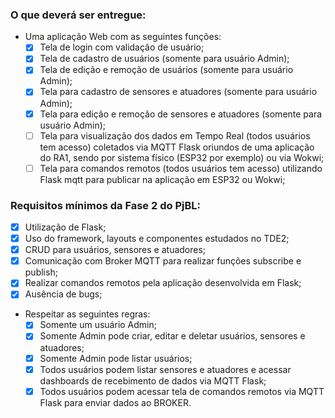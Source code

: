 ### O que deverá ser entregue:

- Uma aplicação Web com as seguintes funções:
  - [x] Tela de login com validação de usuário;
  - [x] Tela de cadastro de usuários (somente para usuário Admin);
  - [x] Tela de edição e remoção de usuários (somente para usuário Admin);
  - [x] Tela para cadastro de sensores e atuadores (somente para usuário Admin);
  - [x] Tela para edição e remoção de sensores e atuadores (somente para usuário Admin);
  - [ ] Tela para visualização dos dados em Tempo Real (todos usuários tem acesso) coletados via MQTT Flask oriundos de uma aplicação do     RA1, sendo por sistema físico (ESP32 por exemplo) ou via Wokwi;
  - [ ] Tela para comandos remotos (todos usuários tem acesso) utilizando Flask mqtt para publicar na aplicação em ESP32 ou Wokwi;

### Requisitos mínimos da Fase 2 do PjBL:

- [x] Utilização de Flask;
- [x] Uso do framework, layouts e componentes estudados no TDE2;
- [x] CRUD para usuários, sensores e atuadores;
- [x] Comunicação com Broker MQTT para realizar funções subscribe e publish;
- [x] Realizar comandos remotos pela aplicação desenvolvida em Flask;
- [x] Ausência de bugs;
- Respeitar as seguintes regras:
  - [x] Somente um usuário Admin;
  - [x] Somente Admin pode criar, editar e deletar usuários, sensores e atuadores;
  - [x] Somente Admin pode listar usuários;
  - [x] Todos usuários podem listar sensores e atuadores e acessar dashboards de recebimento de dados via MQTT Flask;
  - [x] Todos usuários podem acessar tela de comandos remotos via MQTT Flask para enviar dados ao BROKER.
